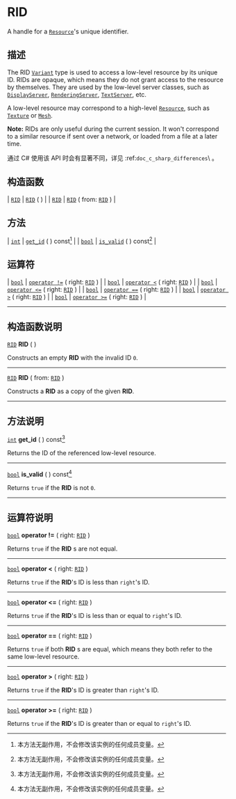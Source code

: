 <!-- ⚠ 请勿编辑本文件 ⚠ -->
<!-- 本文档使用脚本从 WeDot 引擎源码仓库生成。 -->
<!-- 生成脚本：https://github.com/WeDot-Engine/WeDot/tree/4.3/doc/tools/make_md.py； -->
<!-- 原文件：https://github.com/WeDot-Engine/WeDot/tree/4.3/doc/classes/RID.xml。 -->

<div id="_class_rid"></div>

# RID

A handle for a [`Resource`](class_resource.md)'s unique identifier.

## 描述

The RID [`Variant`](class_variant.md) type is used to access a low-level resource by its unique ID. RIDs are opaque, which means they do not grant access to the resource by themselves. They are used by the low-level server classes, such as [`DisplayServer`](class_displayserver.md), [`RenderingServer`](class_renderingserver.md), [`TextServer`](class_textserver.md), etc.

A low-level resource may correspond to a high-level [`Resource`](class_resource.md), such as [`Texture`](class_texture.md) or [`Mesh`](class_mesh.md).

 **Note:** RIDs are only useful during the current session. It won't correspond to a similar resource if sent over a network, or loaded from a file at a later time.

通过 C# 使用该 API 时会有显著不同，详见 :ref:`doc_c_sharp_differences`\ 。

## 构造函数

| [`RID`](class_rid.md) | [`RID`](#class_rid_constructor_rid) ( )                             |
| [`RID`](class_rid.md) | [`RID`](#class_rid_constructor_rid) ( from: [`RID`](class_rid.md) ) |

## 方法

| [`int`](class_int.md)   | [`get_id`](#class_rid_method_get_id) ( ) const[^const]     |
| [`bool`](class_bool.md) | [`is_valid`](#class_rid_method_is_valid) ( ) const[^const] |

## 运算符

| [`bool`](class_bool.md) | [`operator !=`](class_RID.md#operator_neq_RID) ( right: [`RID`](class_rid.md) ) |
| [`bool`](class_bool.md) | [`operator <`](class_RID.md#operator_lt_RID) ( right: [`RID`](class_rid.md) )   |
| [`bool`](class_bool.md) | [`operator <=`](class_RID.md#operator_lte_RID) ( right: [`RID`](class_rid.md) ) |
| [`bool`](class_bool.md) | [`operator ==`](class_RID.md#operator_eq_RID) ( right: [`RID`](class_rid.md) )  |
| [`bool`](class_bool.md) | [`operator >`](class_RID.md#operator_gt_RID) ( right: [`RID`](class_rid.md) )   |
| [`bool`](class_bool.md) | [`operator >=`](class_RID.md#operator_gte_RID) ( right: [`RID`](class_rid.md) ) |

<!-- rst-class:: classref-section-separator -->

---

## 构造函数说明

<div id="_class_rid_constructor_rid"></div>

[`RID`](class_rid.md) **RID** ( )<div id="class_rid_constructor_rid"></div>

Constructs an empty **RID** with the invalid ID `0`.

<!-- rst-class:: classref-item-separator -->

---

[`RID`](class_rid.md) **RID** ( from: [`RID`](class_rid.md) )

Constructs a **RID** as a copy of the given **RID**.

<!-- rst-class:: classref-section-separator -->

---

## 方法说明

<div id="_class_rid_method_get_id"></div>

[`int`](class_int.md) **get_id** ( ) const[^const]<div id="class_rid_method_get_id"></div>

Returns the ID of the referenced low-level resource.

<!-- rst-class:: classref-item-separator -->

---

<div id="_class_rid_method_is_valid"></div>

[`bool`](class_bool.md) **is_valid** ( ) const[^const]<div id="class_rid_method_is_valid"></div>

Returns `true` if the **RID** is not `0`.

<!-- rst-class:: classref-section-separator -->

---

## 运算符说明

<div id="_class_rid_operator_neq_rid"></div>

[`bool`](class_bool.md) **operator !=** ( right: [`RID`](class_rid.md) ) <div id="class_rid_operator_neq_rid"></div>

Returns `true` if the **RID** s are not equal.

<!-- rst-class:: classref-item-separator -->

---

<div id="_class_rid_operator_lt_rid"></div>

[`bool`](class_bool.md) **operator <** ( right: [`RID`](class_rid.md) ) <div id="class_rid_operator_lt_rid"></div>

Returns `true` if the **RID**'s ID is less than `right`'s ID.

<!-- rst-class:: classref-item-separator -->

---

<div id="_class_rid_operator_lte_rid"></div>

[`bool`](class_bool.md) **operator <=** ( right: [`RID`](class_rid.md) ) <div id="class_rid_operator_lte_rid"></div>

Returns `true` if the **RID**'s ID is less than or equal to `right`'s ID.

<!-- rst-class:: classref-item-separator -->

---

<div id="_class_rid_operator_eq_rid"></div>

[`bool`](class_bool.md) **operator ==** ( right: [`RID`](class_rid.md) ) <div id="class_rid_operator_eq_rid"></div>

Returns `true` if both **RID** s are equal, which means they both refer to the same low-level resource.

<!-- rst-class:: classref-item-separator -->

---

<div id="_class_rid_operator_gt_rid"></div>

[`bool`](class_bool.md) **operator >** ( right: [`RID`](class_rid.md) ) <div id="class_rid_operator_gt_rid"></div>

Returns `true` if the **RID**'s ID is greater than `right`'s ID.

<!-- rst-class:: classref-item-separator -->

---

<div id="_class_rid_operator_gte_rid"></div>

[`bool`](class_bool.md) **operator >=** ( right: [`RID`](class_rid.md) ) <div id="class_rid_operator_gte_rid"></div>

Returns `true` if the **RID**'s ID is greater than or equal to `right`'s ID.

[^virtual]: 本方法通常需要用户覆盖才能生效。
[^const]: 本方法无副作用，不会修改该实例的任何成员变量。
[^vararg]: 本方法除了能接受在此处描述的参数外，还能够继续接受任意数量的参数。
[^constructor]: 本方法用于构造某个类型。
[^static]: 调用本方法无需实例，可直接使用类名进行调用。
[^operator]: 本方法描述的是使用本类型作为左操作数的有效运算符。
[^bitfield]: 这个值是由下列位标志构成位掩码的整数。
[^void]: 无返回值。
